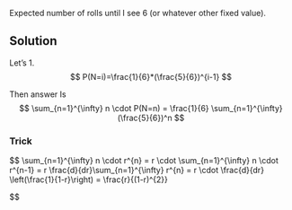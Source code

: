 Expected number of rolls until I see 6 (or whatever other fixed value).
## Solution
Let’s
1. 
$$ 
P(N=i)=\frac{1}{6}*(\frac{5}{6})^{i-1}
$$

Then answer Is 
$$
\sum_{n=1}^{\infty} n \cdot P(N=n) = \frac{1}{6} \sum_{n=1}^{\infty} (\frac{5}{6})^n
$$

### Trick
$$
\sum_{n=1}^{\infty} n \cdot r^{n} = r \cdot \sum_{n=1}^{\infty} n \cdot r^{n-1} = 
r \frac{d}{dr}\sum_{n=1}^{\infty} r^{n} = 
r \cdot \frac{d}{dr} \left(\frac{1}{1-r}\right) = 
\frac{r}{(1-r)^{2}}


$$